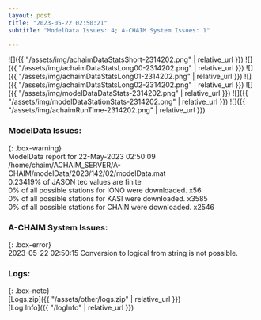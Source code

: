 ```yaml
---
layout: post
title: "2023-05-22 02:50:21"
subtitle: "ModelData Issues: 4; A-CHAIM System Issues: 1"

---
```


![]({{ "/assets/img/achaimDataStatsShort-2314202.png" | relative_url }})
![]({{ "/assets/img/achaimDataStatsLong00-2314202.png" | relative_url }})
![]({{ "/assets/img/achaimDataStatsLong01-2314202.png" | relative_url }})
![]({{ "/assets/img/achaimDataStatsLong02-2314202.png" | relative_url }})
![]({{ "/assets/img/modelDataDataStats-2314202.png" | relative_url }})
![]({{ "/assets/img/modelDataStationStats-2314202.png" | relative_url }})
![]({{ "/assets/img/achaimRunTime-2314202.png" | relative_url }})


### ModelData Issues:  
  
{: .box-warning}  
 ModelData report for 22-May-2023 02:50:09   
 /home/chaim/ACHAIM_SERVER/A-CHAIM/modelData/2023/142/02/modelData.mat   
 0.23419% of JASON tec values are finite   
 0% of all possible stations for IONO were downloaded. x56   
 0% of all possible stations for KASI were downloaded. x3585   
 0% of all possible stations for CHAIN were downloaded. x2546   
  
### A-CHAIM System Issues:  
  
{: .box-error}  
2023-05-22 02:50:15 Conversion to logical from string is not possible.  

### Logs:  
  
{: .box-note}  
[Logs.zip]({{ "/assets/other/logs.zip" | relative_url }})  
[Log Info]({{ "/logInfo" | relative_url }})  
